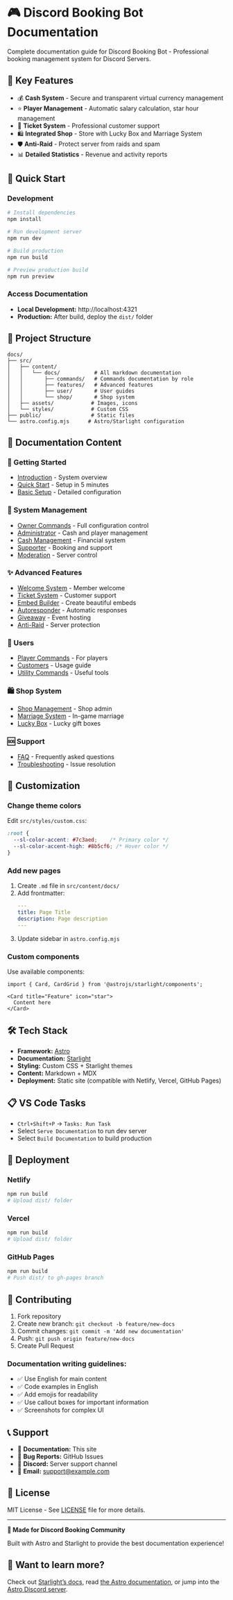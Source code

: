 # 🎮 Discord Booking Bot Documentation

Complete documentation guide for Discord Booking Bot - Professional booking management system for Discord Servers.

## 🌟 Key Features

- 💰 **Cash System** - Secure and transparent virtual currency management
- ⭐ **Player Management** - Automatic salary calculation, star hour management
- 🎫 **Ticket System** - Professional customer support
- 🛍️ **Integrated Shop** - Store with Lucky Box and Marriage System
- 🛡️ **Anti-Raid** - Protect server from raids and spam
- 📊 **Detailed Statistics** - Revenue and activity reports

## 🚀 Quick Start

### Development

```bash
# Install dependencies
npm install

# Run development server
npm run dev

# Build production
npm run build

# Preview production build
npm run preview
```

### Access Documentation

- **Local Development:** http://localhost:4321
- **Production:** After build, deploy the `dist/` folder

## 📁 Project Structure

```
docs/
├── src/
│   ├── content/
│   │   └── docs/           # All markdown documentation
│   │       ├── commands/   # Commands documentation by role
│   │       ├── features/   # Advanced features
│   │       ├── user/       # User guides
│   │       └── shop/       # Shop system
│   ├── assets/            # Images, icons
│   └── styles/            # Custom CSS
├── public/                # Static files
└── astro.config.mjs      # Astro/Starlight configuration
```

## 📝 Documentation Content

### 🔰 Getting Started
- [Introduction](/introduction/) - System overview
- [Quick Start](/quick-start/) - Setup in 5 minutes
- [Basic Setup](/basic-setup/) - Detailed configuration

### 👑 System Management
- [Owner Commands](/commands/owner/) - Full configuration control
- [Administrator](/commands/administrator/) - Cash and player management
- [Cash Management](/commands/cash/) - Financial system
- [Supporter](/commands/supporter/) - Booking and support
- [Moderation](/commands/moderation/) - Server control

### ✨ Advanced Features
- [Welcome System](/features/welcome/) - Member welcome
- [Ticket System](/features/ticket/) - Customer support
- [Embed Builder](/features/embed/) - Create beautiful embeds
- [Autoresponder](/features/autoresponder/) - Automatic responses
- [Giveaway](/features/giveaway/) - Event hosting
- [Anti-Raid](/features/anti-raid/) - Server protection

### 👥 Users
- [Player Commands](/user/player/) - For players
- [Customers](/user/customer/) - Usage guide
- [Utility Commands](/user/utilities/) - Useful tools

### 🛍️ Shop System
- [Shop Management](/shop/management/) - Shop admin
- [Marriage System](/shop/marriage/) - In-game marriage
- [Lucky Box](/shop/lucky-box/) - Lucky gift boxes

### 🆘 Support
- [FAQ](/faq/) - Frequently asked questions
- [Troubleshooting](/troubleshooting/) - Issue resolution

## 🎨 Customization

### Change theme colors

Edit `src/styles/custom.css`:

```css
:root {
  --sl-color-accent: #7c3aed;    /* Primary color */
  --sl-color-accent-high: #8b5cf6; /* Hover color */
}
```

### Add new pages

1. Create `.md` file in `src/content/docs/`
2. Add frontmatter:
   ```yaml
   ---
   title: Page Title
   description: Page description
   ---
   ```
3. Update sidebar in `astro.config.mjs`

### Custom components

Use available components:

```mdx
import { Card, CardGrid } from '@astrojs/starlight/components';

<Card title="Feature" icon="star">
  Content here
</Card>
```

## 🛠️ Tech Stack

- **Framework:** [Astro](https://astro.build/)
- **Documentation:** [Starlight](https://starlight.astro.build/)
- **Styling:** Custom CSS + Starlight themes
- **Content:** Markdown + MDX
- **Deployment:** Static site (compatible with Netlify, Vercel, GitHub Pages)

## 📋 VS Code Tasks

- `Ctrl+Shift+P` → `Tasks: Run Task`
- Select `Serve Documentation` to run dev server
- Select `Build Documentation` to build production

## 🚀 Deployment

### Netlify
```bash
npm run build
# Upload dist/ folder
```

### Vercel
```bash
npm run build
# Upload dist/ folder
```

### GitHub Pages
```bash
npm run build
# Push dist/ to gh-pages branch
```

## 🤝 Contributing

1. Fork repository
2. Create new branch: `git checkout -b feature/new-docs`
3. Commit changes: `git commit -m 'Add new documentation'`
4. Push: `git push origin feature/new-docs`  
5. Create Pull Request

### Documentation writing guidelines:

- ✅ Use English for main content
- ✅ Code examples in English
- ✅ Add emojis for readability
- ✅ Use callout boxes for important information
- ✅ Screenshots for complex UI

## 📞 Support

- 📖 **Documentation:** This site
- 🐛 **Bug Reports:** GitHub Issues
- 💬 **Discord:** Server support channel
- 📧 **Email:** support@example.com

## 📄 License

MIT License - See [LICENSE](LICENSE) file for more details.

---

**🌟 Made for Discord Booking Community**

Built with Astro and Starlight to provide the best documentation experience!

## 👀 Want to learn more?

Check out [Starlight’s docs](https://starlight.astro.build/), read [the Astro documentation](https://docs.astro.build), or jump into the [Astro Discord server](https://astro.build/chat).
